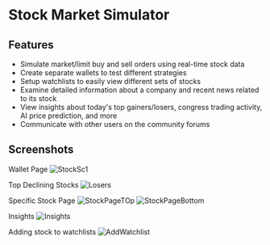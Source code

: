 # Stock Market Simulator

## Features
- Simulate market/limit buy and sell orders using real-time stock data
- Create separate wallets to test different strategies
- Setup watchlists to easily view different sets of stocks
- Examine detailed information about a company and recent news related to its stock
- View insights about today's top gainers/losers, congress trading activity, AI price prediction, and more
- Communicate with other users on the community forums

## Screenshots
Wallet Page
![StockSc1](https://github.com/user-attachments/assets/75f02cd7-278e-4eaf-a318-f11636dd7e18)

Top Declining Stocks
![Losers](https://github.com/user-attachments/assets/ee9ce8d7-f9da-4c1e-9bac-1e5dd63387ad)

Specific Stock Page
![StockPageTOp](https://github.com/user-attachments/assets/eb69cee8-61c4-4521-b0e4-b235e8b0e74d)
![StockPageBottom](https://github.com/user-attachments/assets/d257f26f-90e3-47c4-88e0-eb36fe89a6dd)

Insights
![Insights](https://github.com/user-attachments/assets/8d982dcb-c660-4413-a643-e1ffbc6cc932)

Adding stock to watchlists
![AddWatchlist](https://github.com/user-attachments/assets/2c1ccbd2-d005-402d-bd9b-e463ef6f5eee)
